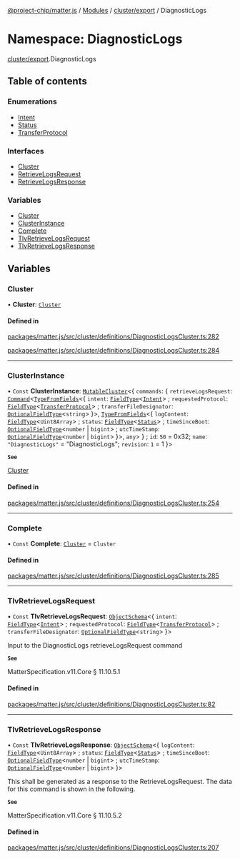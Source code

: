[@project-chip/matter.js](../README.md) / [Modules](../modules.md) / [cluster/export](cluster_export.md) / DiagnosticLogs

# Namespace: DiagnosticLogs

[cluster/export](cluster_export.md).DiagnosticLogs

## Table of contents

### Enumerations

- [Intent](../enums/cluster_export.DiagnosticLogs.Intent.md)
- [Status](../enums/cluster_export.DiagnosticLogs.Status.md)
- [TransferProtocol](../enums/cluster_export.DiagnosticLogs.TransferProtocol.md)

### Interfaces

- [Cluster](../interfaces/cluster_export.DiagnosticLogs.Cluster.md)
- [RetrieveLogsRequest](../interfaces/cluster_export.DiagnosticLogs.RetrieveLogsRequest.md)
- [RetrieveLogsResponse](../interfaces/cluster_export.DiagnosticLogs.RetrieveLogsResponse.md)

### Variables

- [Cluster](cluster_export.DiagnosticLogs.md#cluster)
- [ClusterInstance](cluster_export.DiagnosticLogs.md#clusterinstance)
- [Complete](cluster_export.DiagnosticLogs.md#complete)
- [TlvRetrieveLogsRequest](cluster_export.DiagnosticLogs.md#tlvretrievelogsrequest)
- [TlvRetrieveLogsResponse](cluster_export.DiagnosticLogs.md#tlvretrievelogsresponse)

## Variables

### Cluster

• **Cluster**: [`Cluster`](../interfaces/cluster_export.DiagnosticLogs.Cluster.md)

#### Defined in

[packages/matter.js/src/cluster/definitions/DiagnosticLogsCluster.ts:282](https://github.com/project-chip/matter.js/blob/2d9f2165d2672864fda3496a6d0d5f93597f82c6/packages/matter.js/src/cluster/definitions/DiagnosticLogsCluster.ts#L282)

[packages/matter.js/src/cluster/definitions/DiagnosticLogsCluster.ts:284](https://github.com/project-chip/matter.js/blob/2d9f2165d2672864fda3496a6d0d5f93597f82c6/packages/matter.js/src/cluster/definitions/DiagnosticLogsCluster.ts#L284)

___

### ClusterInstance

• `Const` **ClusterInstance**: [`MutableCluster`](../interfaces/cluster_export.MutableCluster-1.md)\<\{ `commands`: \{ `retrieveLogsRequest`: [`Command`](../interfaces/cluster_export.Command.md)\<[`TypeFromFields`](tlv_export.md#typefromfields)\<\{ `intent`: [`FieldType`](../interfaces/tlv_export.FieldType.md)\<[`Intent`](../enums/cluster_export.DiagnosticLogs.Intent.md)\> ; `requestedProtocol`: [`FieldType`](../interfaces/tlv_export.FieldType.md)\<[`TransferProtocol`](../enums/cluster_export.DiagnosticLogs.TransferProtocol.md)\> ; `transferFileDesignator`: [`OptionalFieldType`](../interfaces/tlv_export.OptionalFieldType.md)\<`string`\>  }\>, [`TypeFromFields`](tlv_export.md#typefromfields)\<\{ `logContent`: [`FieldType`](../interfaces/tlv_export.FieldType.md)\<`Uint8Array`\> ; `status`: [`FieldType`](../interfaces/tlv_export.FieldType.md)\<[`Status`](../enums/cluster_export.DiagnosticLogs.Status.md)\> ; `timeSinceBoot`: [`OptionalFieldType`](../interfaces/tlv_export.OptionalFieldType.md)\<`number` \| `bigint`\> ; `utcTimeStamp`: [`OptionalFieldType`](../interfaces/tlv_export.OptionalFieldType.md)\<`number` \| `bigint`\>  }\>, `any`\>  } ; `id`: ``50`` = 0x32; `name`: ``"DiagnosticLogs"`` = "DiagnosticLogs"; `revision`: ``1`` = 1 }\>

**`See`**

[Cluster](cluster_export.DiagnosticLogs.md#cluster)

#### Defined in

[packages/matter.js/src/cluster/definitions/DiagnosticLogsCluster.ts:254](https://github.com/project-chip/matter.js/blob/2d9f2165d2672864fda3496a6d0d5f93597f82c6/packages/matter.js/src/cluster/definitions/DiagnosticLogsCluster.ts#L254)

___

### Complete

• `Const` **Complete**: [`Cluster`](../interfaces/cluster_export.DiagnosticLogs.Cluster.md) = `Cluster`

#### Defined in

[packages/matter.js/src/cluster/definitions/DiagnosticLogsCluster.ts:285](https://github.com/project-chip/matter.js/blob/2d9f2165d2672864fda3496a6d0d5f93597f82c6/packages/matter.js/src/cluster/definitions/DiagnosticLogsCluster.ts#L285)

___

### TlvRetrieveLogsRequest

• `Const` **TlvRetrieveLogsRequest**: [`ObjectSchema`](../classes/tlv_export.ObjectSchema.md)\<\{ `intent`: [`FieldType`](../interfaces/tlv_export.FieldType.md)\<[`Intent`](../enums/cluster_export.DiagnosticLogs.Intent.md)\> ; `requestedProtocol`: [`FieldType`](../interfaces/tlv_export.FieldType.md)\<[`TransferProtocol`](../enums/cluster_export.DiagnosticLogs.TransferProtocol.md)\> ; `transferFileDesignator`: [`OptionalFieldType`](../interfaces/tlv_export.OptionalFieldType.md)\<`string`\>  }\>

Input to the DiagnosticLogs retrieveLogsRequest command

**`See`**

MatterSpecification.v11.Core § 11.10.5.1

#### Defined in

[packages/matter.js/src/cluster/definitions/DiagnosticLogsCluster.ts:82](https://github.com/project-chip/matter.js/blob/2d9f2165d2672864fda3496a6d0d5f93597f82c6/packages/matter.js/src/cluster/definitions/DiagnosticLogsCluster.ts#L82)

___

### TlvRetrieveLogsResponse

• `Const` **TlvRetrieveLogsResponse**: [`ObjectSchema`](../classes/tlv_export.ObjectSchema.md)\<\{ `logContent`: [`FieldType`](../interfaces/tlv_export.FieldType.md)\<`Uint8Array`\> ; `status`: [`FieldType`](../interfaces/tlv_export.FieldType.md)\<[`Status`](../enums/cluster_export.DiagnosticLogs.Status.md)\> ; `timeSinceBoot`: [`OptionalFieldType`](../interfaces/tlv_export.OptionalFieldType.md)\<`number` \| `bigint`\> ; `utcTimeStamp`: [`OptionalFieldType`](../interfaces/tlv_export.OptionalFieldType.md)\<`number` \| `bigint`\>  }\>

This shall be generated as a response to the RetrieveLogsRequest. The data for this command is shown in the
following.

**`See`**

MatterSpecification.v11.Core § 11.10.5.2

#### Defined in

[packages/matter.js/src/cluster/definitions/DiagnosticLogsCluster.ts:207](https://github.com/project-chip/matter.js/blob/2d9f2165d2672864fda3496a6d0d5f93597f82c6/packages/matter.js/src/cluster/definitions/DiagnosticLogsCluster.ts#L207)

